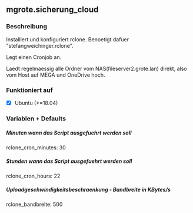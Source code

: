 ## mgrote.sicherung_cloud

### Beschreibung
Installiert und konfiguriert rclone.
Benoetigt dafuer "stefangweichinger.rclone".

Legt einen Cronjob an.

Laedt regelmaessig alle Ordner vom NAS(fileserver2.grote.lan) direkt, also vom Host auf MEGA und OneDrive hoch.

### Funktioniert auf
- [x] Ubuntu (>=18.04)

### Variablen + Defaults
##### Minuten wann das Script ausgefuehrt werden soll
rclone_cron_minutes: 30
##### Stunden wann das Script ausgefuehrt werden soll   
rclone_cron_hours: 22
##### Uploadgeschwindigkeitsbeschraenkung - Bandbreite in KBytes/s
rclone_bandbreite: 500
